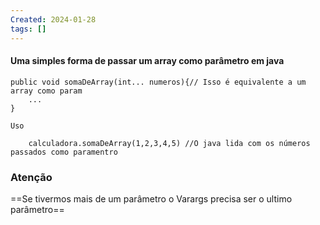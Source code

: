```yaml
---
Created: 2024-01-28
tags: []
---
```

#### Uma simples forma de passar um array como parâmetro em java
```
public void somaDeArray(int... numeros){// Isso é equivalente a um array como param
	...
}

```

	Uso

```
	calculadora.somaDeArray(1,2,3,4,5) //O java lida com os números passados como paramentro
```

### Atenção
==Se tivermos mais de um parâmetro o Varargs precisa ser o ultimo parâmetro==
